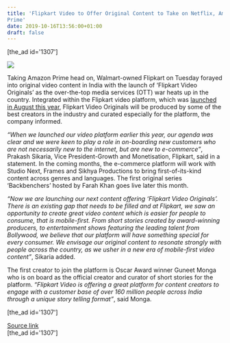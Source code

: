 ```yaml
---
title: 'Flipkart Video to Offer Original Content to Take on Netflix, Amazon
Prime'
date: 2019-10-16T13:56:00+01:00
draft: false
---
```


\[the\_ad id='1307'\]  
  

  
![](https://beebom.com/wp-content/uploads/2019/08/Flipkart-logo-shutterstock-website.jpg)

Taking Amazon Prime head on, Walmart-owned Flipkart on Tuesday forayed into original video content in India with the launch of ‘Flipkart Video Originals’ as the over-the-top media services (OTT) war heats up in the country. Integrated within the Flipkart video platform, which was [launched in August this year](https://beebom.com/free-video-streaming-flipkart-roll-out/), Flipkart Video Originals will be produced by some of the best creators in the industry and curated especially for the platform, the company informed.  

_“When we launched our video platform earlier this year, our agenda was clear and we were keen to play a role in on-boarding new customers who are not necessarily new to the internet, but are new to e-commerce”_, Prakash Sikaria, Vice President-Growth and Monetisation, Flipkart, said in a statement. In the coming months, the e-commerce platform will work with Studio Next, Frames and Sikhya Productions to bring first-of-its-kind content across genres and languages. The first original series ‘Backbenchers’ hosted by Farah Khan goes live later this month.  

_“Now we are launching our next content offering ‘Flipkart Video Originals’. There is an existing gap that needs to be filled and at Flipkart, we saw an opportunity to create great video content which is easier for people to consume, that is mobile-first. From short stories created by award-winning producers, to entertainment shows featuring the leading talent from Bollywood, we believe that our platform will have something special for every consumer. We envisage our original content to resonate strongly with people across the country, as we usher in a new era of mobile-first video content”_, Sikaria added.  

The first creator to join the platform is Oscar Award winner Guneet Monga who is on board as the official creator and curator of short stories for the platform. _“Flipkart Video is offering a great platform for content creators to engage with a customer base of over 160 million people across India through a unique story telling format”_, said Monga.  

  
\[the\_ad id='1307'\]  
  
[Source link](https://beebom.com/flipkart-video-original-content-netflix-prime/)  
\[the\_ad id='1307'\]